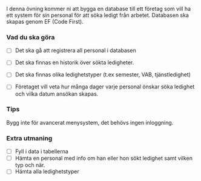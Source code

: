 ﻿
I denna övning kommer ni att bygga en database till ett företag som vill ha ett system för sin personal för att söka ledigt från arbetet. Databasen ska skapas genom EF (Code First).

### Vad du ska göra

- [ ] Det ska gå att registrera all personal i databasen

- [ ] Det ska finnas en historik över sökta ledigheter.

- [ ] Det ska finnas olika ledighetstyper (t.ex semester, VAB, tjänstledighet) 

- [ ] Företaget vill veta hur många dager varje personal önskar söka ledighet och vilka datum ansökan skapas.

### Tips

Bygg inte för avancerat menysystem, det behövs ingen inloggning.

### Extra utmaning

- [ ] Fyll i data i tabellerna
- [ ] Hämta en personal med info om han eller hon sökt ledighet samt vilken typ och när.
- [ ] Hämta alla ledighetstyper 